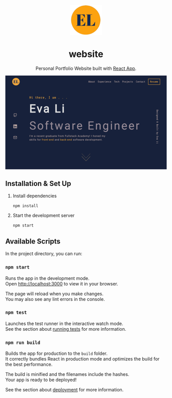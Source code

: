 <div align="center">
  <img alt="Logo" src="public/img/el.png" width="100" />
</div>
<h1 align="center">
  website
</h1>

<p align="center">
Personal Portfolio Website built with <a href="https://github.com/facebook/create-react-app">React App</a>.
</p>

<!-- and hosted by <a href="https://www.netlify.com/">Netlify</a> -->

![homePg](public/img/Portfolio.png)

## Installation & Set Up

1. Install dependencies

   ```
   npm install
   ```
2. Start the development server

   ```
   npm start
   ```

## Available Scripts

In the project directory, you can run:

### `npm start`

Runs the app in the development mode.\
Open [http://localhost:3000](http://localhost:3000) to view it in your browser.

The page will reload when you make changes.\
You may also see any lint errors in the console.

### `npm test`

Launches the test runner in the interactive watch mode.\
See the section about [running tests](https://facebook.github.io/create-react-app/docs/running-tests) for more information.

### `npm run build`

Builds the app for production to the `build` folder.\
It correctly bundles React in production mode and optimizes the build for the best performance.

The build is minified and the filenames include the hashes.\
Your app is ready to be deployed!

See the section about [deployment](https://facebook.github.io/create-react-app/docs/deployment) for more information.
